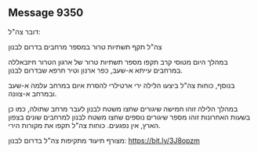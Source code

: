 ## Message 9350

דובר צה"ל:

צה"ל תקף תשתיות טרור במספר מרחבים בדרום לבנון

במהלך היום מטוסי קרב תקפו מספר תשתיות טרור של ארגון הטרור חיזבאללה במרחבים עייתא א-שעב, כפר ארנון וטיר חרפא שבדרום לבנון.

בנוסף, כוחות צה"ל ביצעו הלילה ירי ארטילרי להסרת איום במרחב עלמה א-שעב ובמרחב א-צוונה.

במהלך הלילה זוהו חמישה שיגורים שחצו משטח לבנון לעבר מרחב שתולה, כמו כן בשעות האחרונות זוהו מספר שיגורים נוספים שחצו משטח לבנון למרחבים שונים בצפון הארץ, אין נפגעים. 
כוחות צה"ל תקפו את מקורות הירי.

מצורף תיעוד מתקיפות צה"ל בדרום לבנון: https://bit.ly/3J8opzm

